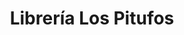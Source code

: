 ---
title: "Librería Los Pitufos"
url: /ciudad-de-guatemala/libreria-los-pitufos/
shop: material de oficina
---